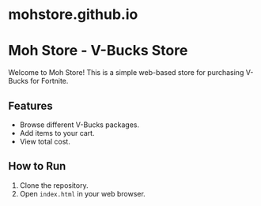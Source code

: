 # mohstore.github.io
# Moh Store - V-Bucks Store

Welcome to Moh Store! This is a simple web-based store for purchasing V-Bucks for Fortnite.

## Features
- Browse different V-Bucks packages.
- Add items to your cart.
- View total cost.

## How to Run
1. Clone the repository.
2. Open `index.html` in your web browser.
